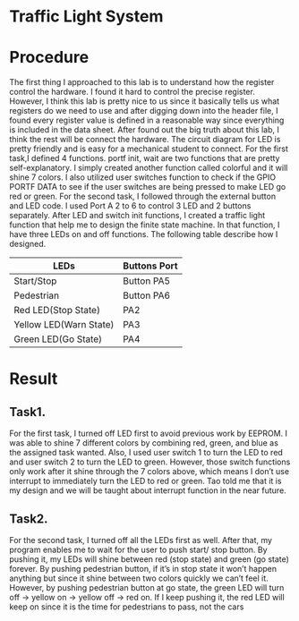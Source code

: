 # Traffic Light System
# Procedure
The first thing I approached to this lab is to understand how the register control the hardware. I found
it hard to control the precise register. However, I
think this lab is pretty nice to us since it basically
tells us what registers do we need to use and after
digging down into the header file, I found every register value is defined in a reasonable way since everything is included in the data sheet. After found
out the big truth about this lab, I think the rest will
be connect the hardware. The circuit diagram for
LED is pretty friendly and is easy for a mechanical student to connect. For the first task,I defined
4 functions. portf init, wait are two functions that
are pretty self-explanatory. I simply created another
function called colorful and it will shine 7 colors. I
also utilized user switches function to check if the
GPIO PORTF DATA to see if the user switches are
being pressed to make LED go red or green. For the
second task, I followed through the external button
and LED code. I used Port A 2 to 6 to control 3 LED
and 2 buttons separately. After LED and switch init
functions, I created a traffic light function that help
me to design the finite state machine. In that function, I have three LEDs on and off functions. The
following table describe how I designed.

|LEDs                  |Buttons Port   |
|----------------------|---------------|
|Start/Stop            |Button PA5     |  
|Pedestrian            |Button PA6     |  
|Red LED(Stop State)   |PA2            |  
|Yellow LED(Warn State)|PA3            |
|Green LED(Go State)   |PA4            |
 

# Result
## Task1.
For the first task, I turned off LED first to avoid
previous work by EEPROM. I was able to shine 7
different colors by combining red, green, and blue as
the assigned task wanted. Also, I used user switch
1 to turn the LED to red and user switch 2 to turn
the LED to green. However, those switch functions
only work after it shine through the 7 colors above,
which means I don’t use interrupt to immediately
turn the LED to red or green. Tao told me that it
is my design and we will be taught about interrupt
function in the near future.
## Task2.
For the second task, I turned off all the LEDs first
as well. After that, my program enables me to wait
for the user to push start/ stop button. By pushing
it, my LEDs will shine between red (stop state)
and green (go state) forever. By pushing pedestrian
button, if it’s in stop state it won’t happen anything
but since it shine between two colors quickly we
can’t feel it. However, by pushing pedestrian button
at go state, the green LED will turn off -> yellow on
-> yellow off -> red on. If I keep pushing it, the red
LED will keep on since it is the time for pedestrians
to pass, not the cars